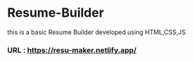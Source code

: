 # Resume-Builder


this is a basic Resume Builder developed using HTML,CSS,JS
### URL : https://resu-maker.netlify.app/
